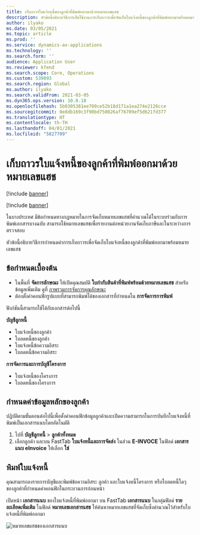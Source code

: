 ```yaml
---
title: เก็บถาวรใบแจ้งหนี้ของลูกค้าที่พิมพ์ออกมาด้วยหมายเลขแฮช
description: หัวข้อนี้อธิบายวิธีการเปิดใช้งานการเก็บถาวรเพื่อจัดเก็บใบแจ้งหนี้ของลูกค้าที่พิมพ์ออกมาพร้อมหมายเลขแฮช
author: ilyako
ms.date: 03/05/2021
ms.topic: article
ms.prod: ''
ms.service: dynamics-ax-applications
ms.technology: ''
ms.search.form: ''
audience: Application User
ms.reviewer: kfend
ms.search.scope: Core, Operations
ms.custom: 539093
ms.search.region: Global
ms.author: ilyako
ms.search.validFrom: 2021-03-05
ms.dyn365.ops.version: 10.0.18
ms.openlocfilehash: 5b0305381ee709ce52b18d171a1ea274e2126cce
ms.sourcegitcommit: 0e8db169c3f90bd750826af76709ef5d621fd377
ms.translationtype: HT
ms.contentlocale: th-TH
ms.lasthandoff: 04/01/2021
ms.locfileid: "5827709"
---
```

# <a name="archive-printed-customer-invoices-with-hash-numbers"></a>เก็บถาวรใบแจ้งหนี้ของลูกค้าที่พิมพ์ออกมาด้วยหมายเลขแฮช

[!include [banner](../includes/banner.md)]

[!include [banner](../includes/preview-banner.md)]

ในบางประเทศ มีข้อกําหนดทางกฎหมายในการจัดเก็บหมายเลขแฮชที่คํานวณได้ในระบบร่วมกับการพิมพ์เอกสารบางฉบับ สามารถใช้หมายเลขแฮชเพื่อรายงานต่อหน่วยงานจัดเก็บภาษีและในระหว่างการตรวจสอบ

หัวข้อนี้อธิบายวิธีการกำหนดค่าการเก็บถาวรเพื่อจัดเก็บใบแจ้งหนี้ของลูกค้าที่พิมพ์ออกมาพร้อมหมายเลขแฮช

## <a name="prerequisites"></a>ข้อกำหนดเบื้องต้น

- ในพื้นที่ **จัดการลักษณะ** ให้เปิดคุณสมบัติ **ใบกำกับสินค้าที่พิมพ์พร้อมด้วยหมายเลขแฮช** สำหรับข้อมูลเพิ่มเติม ดูที่ [ภาพรวมการจัดการคุณลักษณะ](../../fin-ops-core/fin-ops/get-started/feature-management/feature-management-overview.md)
- ต้องตั้งค่าคอนฟิกรูปแบบที่สามารถพิมพ์ได้ของเอกสารที่กําหนดใน **การจัดการการพิมพ์**

ฟังก์ชันนี้สามารถใช้ได้กับเอกสารต่อไปนี้

**บัญชีลูกหนี้**
- ใบแจ้งหนี้ของลูกค้า
- ใบลดหนี้ของลูกค้า
- ใบแจ้งหนี้ข้อความอิสระ
- ใบลดหนี้ข้อความอิสระ

**การจัดการและการบัญชีโครงการ**
- ใบแจ้งหนี้ของโครงการ
- ใบลดหนี้ของโครงการ

## <a name="configure-customer-master-data"></a>กำหนดค่าข้อมูลหลักของลูกค้า
ปฏิบัติตามขั้นตอนต่อไปนี้เพื่อตั้งค่าคอนฟิกข้อมูลลูกค้าและเปิดความสามารถในการบันทึกใบแจ้งหนี้ที่พิมพ์เป็นเอกสารแนบโดยอัตโนมัติ

1. ไปที่ **บัญชีลูกหนี้** > **ลูกค้าทั้งหมด** 
2. เลือกลูกค้า และบน FastTab **ใบแจ้งหนี้และการจัดส่ง** ในส่วน **E-INVOCE** ในฟิลด์ **เอกสารแนบ eInvoice** ให้เลือก **ใช่**

## <a name="print-invoices"></a>พิมพ์ใบแจ้งหนี้
คุณสามารถลงรายการบัญชีและพิมพ์ข้อความอิสระ ลูกค้า และใบแจ้งหนี้โครงการ หรือใบลดหนี้ใดๆ ของลูกค้าที่กำหนดค่าคอนฟิกในกระบวนการก่อนหน้า

เปิดหน้า **เอกสารแนบ** ของใบแจ้งหนี้ที่พิมพ์ออกมา บน FastTab **เอกสารแนบ** ในกลุ่มฟิลด์ **รายละเอียดเพิ่มเติม** ในฟิลด์ **หมายเลขเอกสารแฮช** ให้ค้นหาหมายเลขแฮชที่จัดเก็บซึ่งคํานวณไว้สำหรับใบแจ้งหนี้ที่พิมพ์ออกมา

![หมายเลขแฮชของเอกสารแนบ](media/attach-hash-num.jpg)

